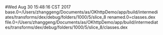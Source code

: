 #Wed Aug 30 15:48:16 CST 2017
base.0=/Users/zhanggeng/Documents/as/OKhttpDemo/app/build/intermediates/transforms/dex/debug/folders/1000/5/slice_8
renamed.0=classes.dex
file.0=/Users/zhanggeng/Documents/as/OKhttpDemo/app/build/intermediates/transforms/dex/debug/folders/1000/5/slice_8/classes.dex
